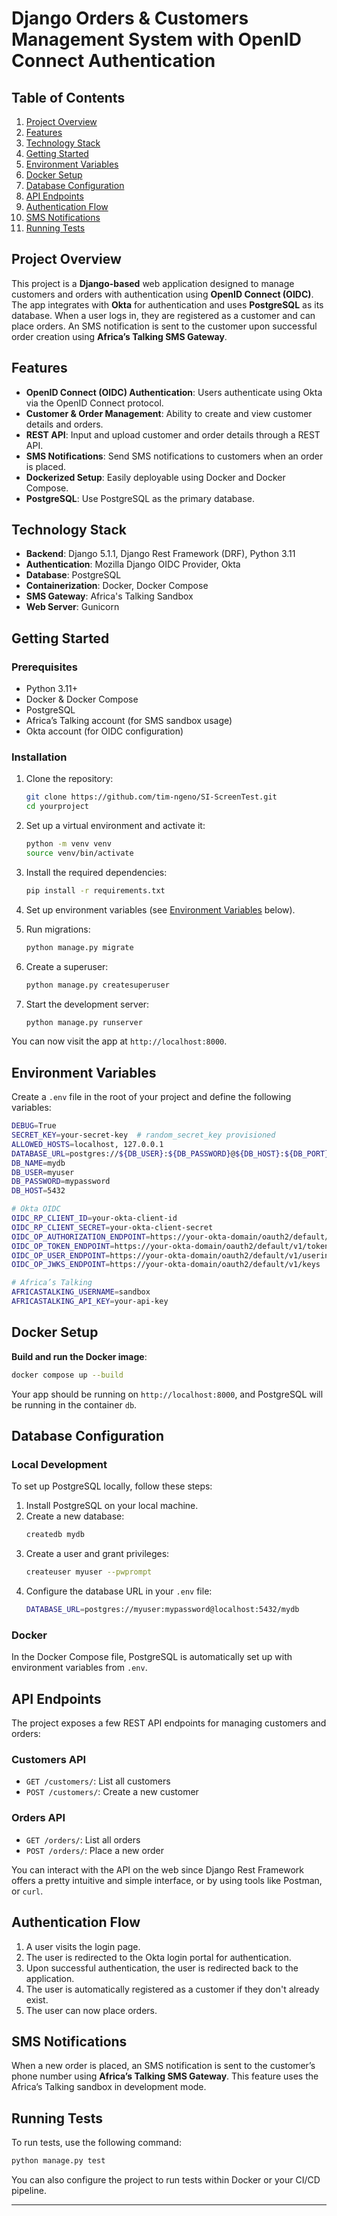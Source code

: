# Django Orders & Customers Management System with OpenID Connect Authentication

## Table of Contents
1. [Project Overview](#project-overview)
2. [Features](#features)
3. [Technology Stack](#technology-stack)
4. [Getting Started](#getting-started)
5. [Environment Variables](#environment-variables)
6. [Docker Setup](#docker-setup)
7. [Database Configuration](#database-configuration)
8. [API Endpoints](#api-endpoints)
9. [Authentication Flow](#authentication-flow)
10. [SMS Notifications](#sms-notifications)
11. [Running Tests](#running-tests)


## Project Overview

This project is a **Django-based** web application designed to manage customers and orders with authentication using **OpenID Connect (OIDC)**. The app integrates with **Okta** for authentication and uses **PostgreSQL** as its database. When a user logs in, they are registered as a customer and can place orders. An SMS notification is sent to the customer upon successful order creation using **Africa’s Talking SMS Gateway**.

## Features

- **OpenID Connect (OIDC) Authentication**: Users authenticate using Okta via the OpenID Connect protocol.
- **Customer & Order Management**: Ability to create and view customer details and orders.
- **REST API**: Input and upload customer and order details through a REST API.
- **SMS Notifications**: Send SMS notifications to customers when an order is placed.
- **Dockerized Setup**: Easily deployable using Docker and Docker Compose.
- **PostgreSQL**: Use PostgreSQL as the primary database.
  
## Technology Stack

- **Backend**: Django 5.1.1, Django Rest Framework (DRF), Python 3.11
- **Authentication**: Mozilla Django OIDC Provider, Okta
- **Database**: PostgreSQL
- **Containerization**: Docker, Docker Compose
- **SMS Gateway**: Africa's Talking Sandbox
- **Web Server**: Gunicorn

## Getting Started

### Prerequisites

- Python 3.11+
- Docker & Docker Compose
- PostgreSQL
- Africa’s Talking account (for SMS sandbox usage)
- Okta account (for OIDC configuration)

### Installation

1. Clone the repository:
   ```bash
   git clone https://github.com/tim-ngeno/SI-ScreenTest.git
   cd yourproject
   ```

2. Set up a virtual environment and activate it:
   ```bash
   python -m venv venv
   source venv/bin/activate
   ```

3. Install the required dependencies:
   ```bash
   pip install -r requirements.txt
   ```

4. Set up environment variables (see [Environment Variables](#environment-variables) below).

5. Run migrations:
   ```bash
   python manage.py migrate
   ```

6. Create a superuser:
   ```bash
   python manage.py createsuperuser
   ```

7. Start the development server:
   ```bash
   python manage.py runserver
   ```

You can now visit the app at `http://localhost:8000`.

## Environment Variables

Create a `.env` file in the root of your project and define the following variables:

```bash
DEBUG=True
SECRET_KEY=your-secret-key  # random_secret_key provisioned
ALLOWED_HOSTS=localhost, 127.0.0.1
DATABASE_URL=postgres://${DB_USER}:${DB_PASSWORD}@${DB_HOST}:${DB_PORT}/${DB_NAME} 
DB_NAME=mydb
DB_USER=myuser
DB_PASSWORD=mypassword
DB_HOST=5432

# Okta OIDC
OIDC_RP_CLIENT_ID=your-okta-client-id
OIDC_RP_CLIENT_SECRET=your-okta-client-secret
OIDC_OP_AUTHORIZATION_ENDPOINT=https://your-okta-domain/oauth2/default/v1/authorize
OIDC_OP_TOKEN_ENDPOINT=https://your-okta-domain/oauth2/default/v1/token
OIDC_OP_USER_ENDPOINT=https://your-okta-domain/oauth2/default/v1/userinfo
OIDC_OP_JWKS_ENDPOINT=https://your-okta-domain/oauth2/default/v1/keys

# Africa’s Talking
AFRICASTALKING_USERNAME=sandbox
AFRICASTALKING_API_KEY=your-api-key
```

## Docker Setup

**Build and run the Docker image**:
   ```bash
   docker compose up --build
   ```

Your app should be running on `http://localhost:8000`, and PostgreSQL will be running in the container `db`.

## Database Configuration

### Local Development

To set up PostgreSQL locally, follow these steps:

1. Install PostgreSQL on your local machine.
2. Create a new database:
   ```bash
   createdb mydb
   ```
3. Create a user and grant privileges:
   ```bash
   createuser myuser --pwprompt
   ```
4. Configure the database URL in your `.env` file:
   ```bash
   DATABASE_URL=postgres://myuser:mypassword@localhost:5432/mydb
   ```

### Docker

In the Docker Compose file, PostgreSQL is automatically set up with environment variables from `.env`.

## API Endpoints

The project exposes a few REST API endpoints for managing customers and orders:

### Customers API

- `GET /customers/`: List all customers
- `POST /customers/`: Create a new customer

### Orders API

- `GET /orders/`: List all orders
- `POST /orders/`: Place a new order

You can interact with the API on the web since Django Rest Framework offers a pretty intuitive and simple interface, or by using tools like Postman, or `curl`.

## Authentication Flow

1. A user visits the login page.
2. The user is redirected to the Okta login portal for authentication.
3. Upon successful authentication, the user is redirected back to the application.
4. The user is automatically registered as a customer if they don't already exist.
5. The user can now place orders.

## SMS Notifications

When a new order is placed, an SMS notification is sent to the customer’s phone number using **Africa’s Talking SMS Gateway**. This feature uses the Africa’s Talking sandbox in development mode.

## Running Tests

To run tests, use the following command:
```bash
python manage.py test
```

You can also configure the project to run tests within Docker or your CI/CD pipeline.

---
